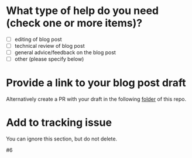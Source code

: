 # What type of help do you need (check one or more items)?

- [ ] editing of blog post
- [ ] technical review of blog post
- [ ] general advice/feedback on the blog post
- [ ] other (please specify below)

# Provide a link to your blog post draft

Alternatively create a PR with your draft in the following [folder](https://github.com/rust-community/content-o-tron/tree/master/campaigns/rustallhands) of this repo.

# Add to tracking issue

You can ignore this section, but do not delete.

#6 
